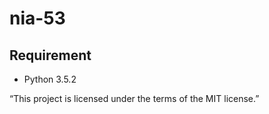 # nia-53

## Requirement

* Python 3.5.2

“This project is licensed under the terms of the MIT license.”
